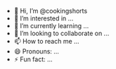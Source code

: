 - 👋 Hi, I’m @cookingshorts
- 👀 I’m interested in ...
- 🌱 I’m currently learning ...
- 💞️ I’m looking to collaborate on ...
- 📫 How to reach me ...
- 😄 Pronouns: ...
- ⚡ Fun fact: ...

<!---
cookingshorts/cookingshorts is a ✨ special ✨ repository because its `README.md` (this file) appears on your GitHub profile.
You can click the Preview link to take a look at your changes.
--->
